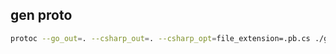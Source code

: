 ## gen proto

```sh
protoc --go_out=. --csharp_out=. --csharp_opt=file_extension=.pb.cs ./game/guandan/*.proto
```

